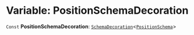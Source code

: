 # Variable: PositionSchemaDecoration

`Const` **PositionSchemaDecoration**: [`SchemaDecoration`](/en/auto-docs/free-layout-editor/interfaces/SchemaDecoration-1.md)<[`PositionSchema`](/en/auto-docs/free-layout-editor/interfaces/PositionSchema.md)>
